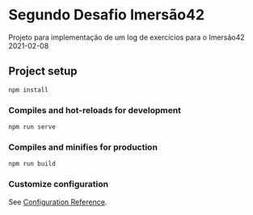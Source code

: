 # Segundo Desafio Imersão42

Projeto para implementação de um log de exercícios para o Imersão42
2021-02-08

## Project setup
```
npm install
```

### Compiles and hot-reloads for development
```
npm run serve
```

### Compiles and minifies for production
```
npm run build
```

### Customize configuration
See [Configuration Reference](https://cli.vuejs.org/config/).
